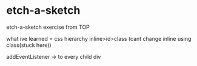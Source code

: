 # etch-a-sketch
etch-a-sketch exercise from TOP

what ive learned = 
css hierarchy inline>id>class (cant change inline using class(stuck here))

addEventListener -> to every child div